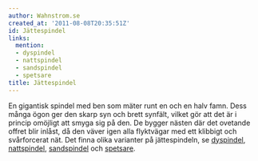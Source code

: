 ```yaml
---
author: Wahnstrom.se
created_at: '2011-08-08T20:35:51Z'
id: Jättespindel
links:
  mention:
  - dyspindel
  - nattspindel
  - sandspindel
  - spetsare
title: Jättespindel
---
```


En gigantisk spindel med ben som mäter runt en och en halv famn. Dess många ögon ger den skarp syn
och brett synfält, vilket gör att det är i princip omöjligt att smyga sig på den. De bygger nästen
där det ovetande offret blir inlåst, då den väver igen alla flyktvägar med ett klibbigt och
svårforcerat nät. Det finna olika varianter på jättespindeln, se [dyspindel], [nattspindel],
[sandspindel] och [spetsare].

  [dyspindel]: dyspindel
  [nattspindel]: nattspindel
  [sandspindel]: sandspindel
  [spetsare]: spetsare